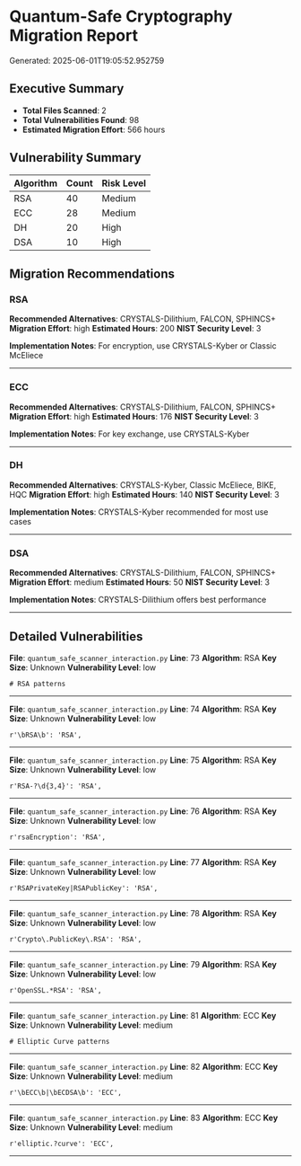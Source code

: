 # Quantum-Safe Cryptography Migration Report

Generated: 2025-06-01T19:05:52.952759

## Executive Summary

- **Total Files Scanned**: 2
- **Total Vulnerabilities Found**: 98
- **Estimated Migration Effort**: 566 hours

## Vulnerability Summary

| Algorithm | Count | Risk Level |
|-----------|-------|------------|
| RSA | 40 | Medium |
| ECC | 28 | Medium |
| DH | 20 | High |
| DSA | 10 | High |

## Migration Recommendations

### RSA

**Recommended Alternatives**: CRYSTALS-Dilithium, FALCON, SPHINCS+
**Migration Effort**: high
**Estimated Hours**: 200
**NIST Security Level**: 3

**Implementation Notes**: For encryption, use CRYSTALS-Kyber or Classic McEliece

---

### ECC

**Recommended Alternatives**: CRYSTALS-Dilithium, FALCON, SPHINCS+
**Migration Effort**: high
**Estimated Hours**: 176
**NIST Security Level**: 3

**Implementation Notes**: For key exchange, use CRYSTALS-Kyber

---

### DH

**Recommended Alternatives**: CRYSTALS-Kyber, Classic McEliece, BIKE, HQC
**Migration Effort**: high
**Estimated Hours**: 140
**NIST Security Level**: 3

**Implementation Notes**: CRYSTALS-Kyber recommended for most use cases

---

### DSA

**Recommended Alternatives**: CRYSTALS-Dilithium, FALCON, SPHINCS+
**Migration Effort**: medium
**Estimated Hours**: 50
**NIST Security Level**: 3

**Implementation Notes**: CRYSTALS-Dilithium offers best performance

---


## Detailed Vulnerabilities

**File**: `quantum_safe_scanner_interaction.py`
**Line**: 73
**Algorithm**: RSA
**Key Size**: Unknown
**Vulnerability Level**: low

```
# RSA patterns
```

---

**File**: `quantum_safe_scanner_interaction.py`
**Line**: 74
**Algorithm**: RSA
**Key Size**: Unknown
**Vulnerability Level**: low

```
r'\bRSA\b': 'RSA',
```

---

**File**: `quantum_safe_scanner_interaction.py`
**Line**: 75
**Algorithm**: RSA
**Key Size**: Unknown
**Vulnerability Level**: low

```
r'RSA-?\d{3,4}': 'RSA',
```

---

**File**: `quantum_safe_scanner_interaction.py`
**Line**: 76
**Algorithm**: RSA
**Key Size**: Unknown
**Vulnerability Level**: low

```
r'rsaEncryption': 'RSA',
```

---

**File**: `quantum_safe_scanner_interaction.py`
**Line**: 77
**Algorithm**: RSA
**Key Size**: Unknown
**Vulnerability Level**: low

```
r'RSAPrivateKey|RSAPublicKey': 'RSA',
```

---

**File**: `quantum_safe_scanner_interaction.py`
**Line**: 78
**Algorithm**: RSA
**Key Size**: Unknown
**Vulnerability Level**: low

```
r'Crypto\.PublicKey\.RSA': 'RSA',
```

---

**File**: `quantum_safe_scanner_interaction.py`
**Line**: 79
**Algorithm**: RSA
**Key Size**: Unknown
**Vulnerability Level**: low

```
r'OpenSSL.*RSA': 'RSA',
```

---

**File**: `quantum_safe_scanner_interaction.py`
**Line**: 81
**Algorithm**: ECC
**Key Size**: Unknown
**Vulnerability Level**: medium

```
# Elliptic Curve patterns
```

---

**File**: `quantum_safe_scanner_interaction.py`
**Line**: 82
**Algorithm**: ECC
**Key Size**: Unknown
**Vulnerability Level**: medium

```
r'\bECC\b|\bECDSA\b': 'ECC',
```

---

**File**: `quantum_safe_scanner_interaction.py`
**Line**: 83
**Algorithm**: ECC
**Key Size**: Unknown
**Vulnerability Level**: medium

```
r'elliptic.?curve': 'ECC',
```

---


